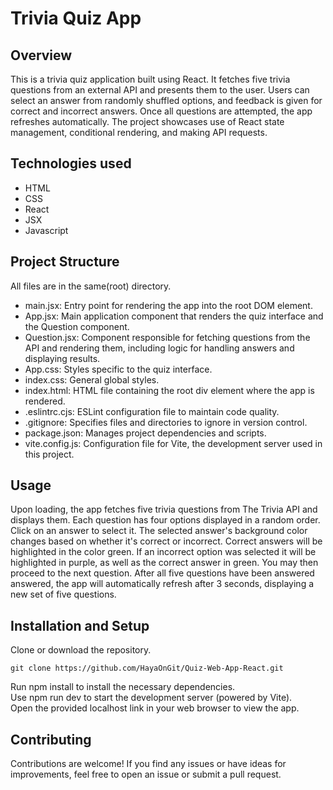 # Trivia Quiz App
## Overview

This is a trivia quiz application built using React. It fetches five trivia questions from an external API and presents them to the user. Users can select an answer from randomly shuffled options, and feedback is given for correct and incorrect answers. Once all questions are attempted, the app refreshes automatically. The project showcases use of React state management, conditional rendering, and making API requests.

## Technologies used
- HTML
- CSS
- React
- JSX
- Javascript

## Project Structure
All files are in the same(root) directory.

- main.jsx: Entry point for rendering the app into the root DOM element.
- App.jsx: Main application component that renders the quiz interface and the Question component.
- Question.jsx: Component responsible for fetching questions from the API and rendering them, including logic for handling answers and displaying results.
- App.css: Styles specific to the quiz interface.
- index.css: General global styles.
- index.html: HTML file containing the root div element where the app is rendered.
- .eslintrc.cjs: ESLint configuration file to maintain code quality.
- .gitignore: Specifies files and directories to ignore in version control.
- package.json: Manages project dependencies and scripts.
- vite.config.js: Configuration file for Vite, the development server used in this project.

## Usage

Upon loading, the app fetches five trivia questions from The Trivia API and displays them. Each question has four options displayed in a random order. Click on an answer to select it. The selected answer's background color changes based on whether it's correct or incorrect. Correct answers will be highlighted in the color green. If an incorrect option was selected it will be highlighted in purple, as well as the correct answer in green. You may then proceed to the next question. After all five questions have been answered answered, the app will automatically refresh after 3 seconds, displaying a new set of five questions.

## Installation and Setup

Clone or download the repository.
```
git clone https://github.com/HayaOnGit/Quiz-Web-App-React.git
```
Run npm install to install the necessary dependencies.<br>
Use npm run dev to start the development server (powered by Vite).<br>
Open the provided localhost link in your web browser to view the app.<br>

## Contributing

Contributions are welcome! If you find any issues or have ideas for improvements, feel free to open an issue or submit a pull request.
